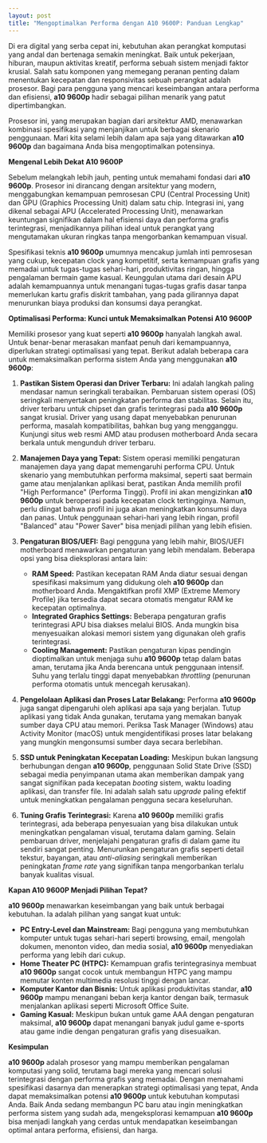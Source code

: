 ```yaml
---
layout: post
title: "Mengoptimalkan Performa dengan A10 9600P: Panduan Lengkap"
---
```


Di era digital yang serba cepat ini, kebutuhan akan perangkat komputasi yang andal dan bertenaga semakin meningkat. Baik untuk pekerjaan, hiburan, maupun aktivitas kreatif, performa sebuah sistem menjadi faktor krusial. Salah satu komponen yang memegang peranan penting dalam menentukan kecepatan dan responsivitas sebuah perangkat adalah prosesor. Bagi para pengguna yang mencari keseimbangan antara performa dan efisiensi, **a10 9600p** hadir sebagai pilihan menarik yang patut dipertimbangkan.

Prosesor ini, yang merupakan bagian dari arsitektur AMD, menawarkan kombinasi spesifikasi yang menjanjikan untuk berbagai skenario penggunaan. Mari kita selami lebih dalam apa saja yang ditawarkan **a10 9600p** dan bagaimana Anda bisa mengoptimalkan potensinya.

**Mengenal Lebih Dekat A10 9600P**

Sebelum melangkah lebih jauh, penting untuk memahami fondasi dari **a10 9600p**. Prosesor ini dirancang dengan arsitektur yang modern, menggabungkan kemampuan pemrosesan CPU (Central Processing Unit) dan GPU (Graphics Processing Unit) dalam satu chip. Integrasi ini, yang dikenal sebagai APU (Accelerated Processing Unit), menawarkan keuntungan signifikan dalam hal efisiensi daya dan performa grafis terintegrasi, menjadikannya pilihan ideal untuk perangkat yang mengutamakan ukuran ringkas tanpa mengorbankan kemampuan visual.

Spesifikasi teknis **a10 9600p** umumnya mencakup jumlah inti pemrosesan yang cukup, kecepatan clock yang kompetitif, serta kemampuan grafis yang memadai untuk tugas-tugas sehari-hari, produktivitas ringan, hingga pengalaman bermain game kasual. Keunggulan utama dari desain APU adalah kemampuannya untuk menangani tugas-tugas grafis dasar tanpa memerlukan kartu grafis diskrit tambahan, yang pada gilirannya dapat menurunkan biaya produksi dan konsumsi daya perangkat.

**Optimalisasi Performa: Kunci untuk Memaksimalkan Potensi A10 9600P**

Memiliki prosesor yang kuat seperti **a10 9600p** hanyalah langkah awal. Untuk benar-benar merasakan manfaat penuh dari kemampuannya, diperlukan strategi optimalisasi yang tepat. Berikut adalah beberapa cara untuk memaksimalkan performa sistem Anda yang menggunakan **a10 9600p**:

1.  **Pastikan Sistem Operasi dan Driver Terbaru:** Ini adalah langkah paling mendasar namun seringkali terabaikan. Pembaruan sistem operasi (OS) seringkali menyertakan peningkatan performa dan stabilitas. Selain itu, driver terbaru untuk chipset dan grafis terintegrasi pada **a10 9600p** sangat krusial. Driver yang usang dapat menyebabkan penurunan performa, masalah kompatibilitas, bahkan bug yang mengganggu. Kunjungi situs web resmi AMD atau produsen motherboard Anda secara berkala untuk mengunduh driver terbaru.

2.  **Manajemen Daya yang Tepat:** Sistem operasi memiliki pengaturan manajemen daya yang dapat memengaruhi performa CPU. Untuk skenario yang membutuhkan performa maksimal, seperti saat bermain game atau menjalankan aplikasi berat, pastikan Anda memilih profil "High Performance" (Performa Tinggi). Profil ini akan mengizinkan **a10 9600p** untuk beroperasi pada kecepatan clock tertingginya. Namun, perlu diingat bahwa profil ini juga akan meningkatkan konsumsi daya dan panas. Untuk penggunaan sehari-hari yang lebih ringan, profil "Balanced" atau "Power Saver" bisa menjadi pilihan yang lebih efisien.

3.  **Pengaturan BIOS/UEFI:** Bagi pengguna yang lebih mahir, BIOS/UEFI motherboard menawarkan pengaturan yang lebih mendalam. Beberapa opsi yang bisa dieksplorasi antara lain:
    *   **RAM Speed:** Pastikan kecepatan RAM Anda diatur sesuai dengan spesifikasi maksimum yang didukung oleh **a10 9600p** dan motherboard Anda. Mengaktifkan profil XMP (Extreme Memory Profile) jika tersedia dapat secara otomatis mengatur RAM ke kecepatan optimalnya.
    *   **Integrated Graphics Settings:** Beberapa pengaturan grafis terintegrasi APU bisa diakses melalui BIOS. Anda mungkin bisa menyesuaikan alokasi memori sistem yang digunakan oleh grafis terintegrasi.
    *   **Cooling Management:** Pastikan pengaturan kipas pendingin dioptimalkan untuk menjaga suhu **a10 9600p** tetap dalam batas aman, terutama jika Anda berencana untuk penggunaan intensif. Suhu yang terlalu tinggi dapat menyebabkan _throttling_ (penurunan performa otomatis untuk mencegah kerusakan).

4.  **Pengelolaan Aplikasi dan Proses Latar Belakang:** Performa **a10 9600p** juga sangat dipengaruhi oleh aplikasi apa saja yang berjalan. Tutup aplikasi yang tidak Anda gunakan, terutama yang memakan banyak sumber daya CPU atau memori. Periksa Task Manager (Windows) atau Activity Monitor (macOS) untuk mengidentifikasi proses latar belakang yang mungkin mengonsumsi sumber daya secara berlebihan.

5.  **SSD untuk Peningkatan Kecepatan Loading:** Meskipun bukan langsung berhubungan dengan **a10 9600p**, penggunaan Solid State Drive (SSD) sebagai media penyimpanan utama akan memberikan dampak yang sangat signifikan pada kecepatan _booting_ sistem, waktu loading aplikasi, dan transfer file. Ini adalah salah satu _upgrade_ paling efektif untuk meningkatkan pengalaman pengguna secara keseluruhan.

6.  **Tuning Grafis Terintegrasi:** Karena **a10 9600p** memiliki grafis terintegrasi, ada beberapa penyesuaian yang bisa dilakukan untuk meningkatkan pengalaman visual, terutama dalam gaming. Selain pembaruan driver, menjelajahi pengaturan grafis di dalam game itu sendiri sangat penting. Menurunkan pengaturan grafis seperti detail tekstur, bayangan, atau _anti-aliasing_ seringkali memberikan peningkatan _frame rate_ yang signifikan tanpa mengorbankan terlalu banyak kualitas visual.

**Kapan A10 9600P Menjadi Pilihan Tepat?**

**a10 9600p** menawarkan keseimbangan yang baik untuk berbagai kebutuhan. Ia adalah pilihan yang sangat kuat untuk:

*   **PC Entry-Level dan Mainstream:** Bagi pengguna yang membutuhkan komputer untuk tugas sehari-hari seperti browsing, email, mengolah dokumen, menonton video, dan media sosial, **a10 9600p** menyediakan performa yang lebih dari cukup.
*   **Home Theater PC (HTPC):** Kemampuan grafis terintegrasinya membuat **a10 9600p** sangat cocok untuk membangun HTPC yang mampu memutar konten multimedia resolusi tinggi dengan lancar.
*   **Komputer Kantor dan Bisnis:** Untuk aplikasi produktivitas standar, **a10 9600p** mampu menangani beban kerja kantor dengan baik, termasuk menjalankan aplikasi seperti Microsoft Office Suite.
*   **Gaming Kasual:** Meskipun bukan untuk game AAA dengan pengaturan maksimal, **a10 9600p** dapat menangani banyak judul game e-sports atau game indie dengan pengaturan grafis yang disesuaikan.

**Kesimpulan**

**a10 9600p** adalah prosesor yang mampu memberikan pengalaman komputasi yang solid, terutama bagi mereka yang mencari solusi terintegrasi dengan performa grafis yang memadai. Dengan memahami spesifikasi dasarnya dan menerapkan strategi optimalisasi yang tepat, Anda dapat memaksimalkan potensi **a10 9600p** untuk kebutuhan komputasi Anda. Baik Anda sedang membangun PC baru atau ingin meningkatkan performa sistem yang sudah ada, mengeksplorasi kemampuan **a10 9600p** bisa menjadi langkah yang cerdas untuk mendapatkan keseimbangan optimal antara performa, efisiensi, dan harga.
